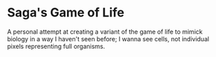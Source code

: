 # Saga's Game of Life
A personal attempt at creating a variant of the game of life to mimick biology in a way I haven't seen before; I wanna see cells, not individual pixels representing full organisms.


